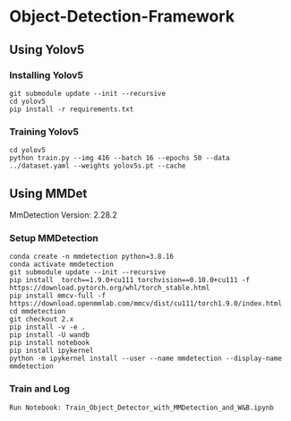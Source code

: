 # Object-Detection-Framework

## Using Yolov5

### Installing Yolov5 

    git submodule update --init --recursive
    cd yolov5
    pip install -r requirements.txt

### Training Yolov5

    cd yolov5
    python train.py --img 416 --batch 16 --epochs 50 --data ../dataset.yaml --weights yolov5s.pt --cache


## Using MMDet

MmDetection Version: 2.28.2

### Setup MMDetection

    conda create -n mmdetection python=3.8.16
    conda activate mmdetection
    git submodule update --init --recursive
    pip install  torch==1.9.0+cu111 torchvision==0.10.0+cu111 -f https://download.pytorch.org/whl/torch_stable.html
    pip install mmcv-full -f https://download.openmmlab.com/mmcv/dist/cu111/torch1.9.0/index.html
    cd mmdetection
    git checkout 2.x
    pip install -v -e .
    pip install -U wandb
    pip install notebook
    pip install ipykernel
    python -m ipykernel install --user --name mmdetection --display-name mmdetection

### Train and Log 

    Run Notebook: Train_Object_Detector_with_MMDetection_and_W&B.ipynb